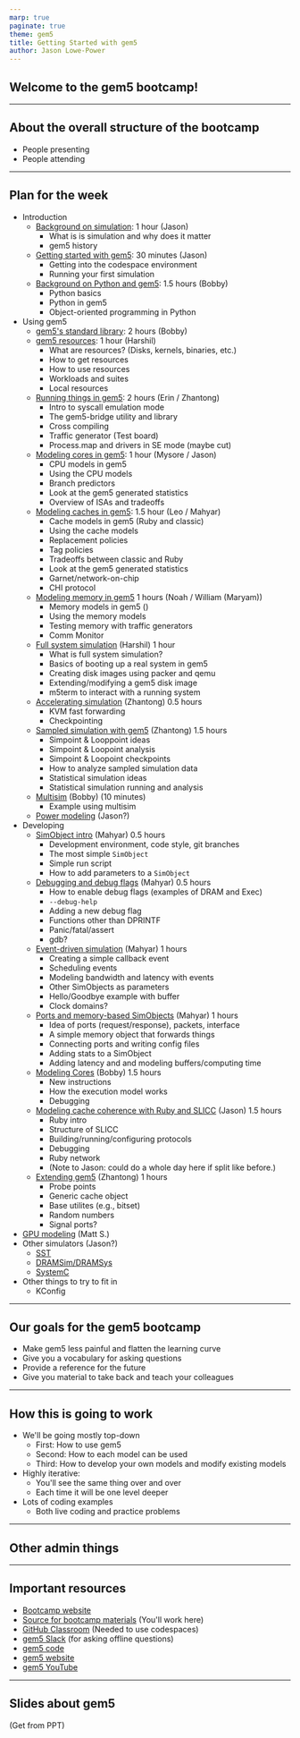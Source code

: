 ```yaml
---
marp: true
paginate: true
theme: gem5
title: Getting Started with gem5
author: Jason Lowe-Power
---
```


<!-- _class: title -->

## Welcome to the gem5 bootcamp!

---

## About the overall structure of the bootcamp

- People presenting
- People attending

---

## Plan for the week

- Introduction
  - [Background on simulation](01-simulation-background.md): 1 hour (Jason)
    - What is is simulation and why does it matter
    - gem5 history
  - [Getting started with gem5](02-getting-started.md): 30 minutes (Jason)
    - Getting into the codespace environment
    - Running your first simulation
  - [Background on Python and gem5](03-python-background.md): 1.5 hours (Bobby)
    - Python basics
    - Python in gem5
    - Object-oriented programming in Python
- Using gem5
  - [gem5's standard library](../02-Using-gem5/01-stdlib.md): 2 hours (Bobby)
  - [gem5 resources](../02-Using-gem5/02-gem5-resources.md): 1 hour (Harshil)
    - What are resources? (Disks, kernels, binaries, etc.)
    - How to get resources
    - How to use resources
    - Workloads and suites
    - Local resources
  - [Running things in gem5](../02-Using-gem5/03-running-in-gem5.md): 2 hours (Erin / Zhantong)
    - Intro to syscall emulation mode
    - The gem5-bridge utility and library
    - Cross compiling
    - Traffic generator (Test board)
    - Process.map and drivers in SE mode (maybe cut)
  - [Modeling cores in gem5](../02-Using-gem5/04-cores.md): 1 hour (Mysore / Jason)
    - CPU models in gem5
    - Using the CPU models
    - Branch predictors
    - Look at the gem5 generated statistics
    - Overview of ISAs and tradeoffs
  - [Modeling caches in gem5](../02-Using-gem5/05-cache-hierarchies.md): 1.5 hour (Leo / Mahyar)
    - Cache models in gem5 (Ruby and classic)
    - Using the cache models
    - Replacement policies
    - Tag policies
    - Tradeoffs between classic and Ruby
    - Look at the gem5 generated statistics
    - Garnet/network-on-chip
    - CHI protocol
  - [Modeling memory in gem5](../02-Using-gem5/06-memory.md) 1 hours (Noah / William (Maryam))
    - Memory models in gem5 ()
    - Using the memory models
    - Testing memory with traffic generators
    - Comm Monitor
  - [Full system simulation](../02-Using-gem5/07-full-system.md) (Harshil) 1 hour
    - What is full system simulation?
    - Basics of booting up a real system in gem5
    - Creating disk images using packer and qemu
    - Extending/modifying a gem5 disk image
    - m5term to interact with a running system
  - [Accelerating simulation](../02-Using-gem5/08-accelerating-simulation.md) (Zhantong) 0.5 hours
    - KVM fast forwarding
    - Checkpointing
  - [Sampled simulation with gem5](../02-Using-gem5/09-sampling.md) (Zhantong) 1.5 hours
    - Simpoint & Looppoint ideas
    - Simpoint & Loopoint analysis
    - Simpoint & Loopoint checkpoints
    - How to analyze sampled simulation data
    - Statistical simulation ideas
    - Statistical simulation running and analysis
  - [Multisim](../02-Using-gem5/10-multisim.md) (Bobby) (10 minutes)
    - Example using multisim
  - [Power modeling](../02-Using-gem5/10-modeling-power.md) (Jason?)
- Developing
  - [SimObject intro](../03-Developing-gem5-models/01-sim-objects-intro.md) (Mahyar) 0.5 hours
    - Development environment, code style, git branches
    - The most simple `SimObject`
    - Simple run script
    - How to add parameters to a `SimObject`
  - [Debugging and debug flags](../03-Developing-gem5-models/02-debugging-gem5.md) (Mahyar) 0.5 hours
    - How to enable debug flags (examples of DRAM and Exec)
    - `--debug-help`
    - Adding a new debug flag
    - Functions other than DPRINTF
    - Panic/fatal/assert
    - gdb?
  - [Event-driven simulation](../03-Developing-gem5-models/03-event-driven-sim.md) (Mahyar) 1 hours
    - Creating a simple callback event
    - Scheduling events
    - Modeling bandwidth and latency with events
    - Other SimObjects as parameters
    - Hello/Goodbye example with buffer
    - Clock domains?
  - [Ports and memory-based SimObjects](../03-Developing-gem5-models/04-ports.md) (Mahyar) 1 hours
    - Idea of ports (request/response), packets, interface
    - A simple memory object that forwards things
    - Connecting ports and writing config files
    - Adding stats to a SimObject
    - Adding latency and and modeling buffers/computing time
  - [Modeling Cores](../03-Developing-gem5-models/05-modeling-cores.md) (Bobby) 1.5 hours
    - New instructions
    - How the execution model works
    - Debugging
  - [Modeling cache coherence with Ruby and SLICC](../03-Developing-gem5-models/06-modeling-cache-coherence.md) (Jason) 1.5 hours
    - Ruby intro
    - Structure of SLICC
    - Building/running/configuring protocols
    - Debugging
    - Ruby network
    - (Note to Jason: could do a whole day here if split like before.)
  - [Extending gem5](../03-Developing-gem5-models/08-extending-gem5-models.md) (Zhantong) 1 hours
    - Probe points
    - Generic cache object
    - Base utilites (e.g., bitset)
    - Random numbers
    - Signal ports?
- [GPU modeling](../04-GPU-model/01-intro.md) (Matt S.)
- Other simulators (Jason?)
  - [SST](../05-Other-simulators/01-sst.md)
  - [DRAMSim/DRAMSys](../05-Other-simulators/02-dram.md)
  - [SystemC](../05-Other-simulators/03-systemc.md)
- Other things to try to fit in
  - KConfig

---

## Our goals for the gem5 bootcamp

- Make gem5 less painful and flatten the learning curve
- Give you a vocabulary for asking questions​
- Provide a reference for the future​
- Give you material to take back and teach your colleagues

---

## How this is going to work

- We'll be going mostly top-down
  - First: How to use gem5
  - Second: How to each model can be used
  - Third: How to develop your own models and modify existing models
- Highly iterative:
  - You'll see the same thing over and over
  - Each time it will be one level deeper
- Lots of coding examples
  - Both live coding and practice problems

---

## Other admin things

---

## Important resources

- [Bootcamp website]()
- [Source for bootcamp materials]() (You'll work here)
- [GitHub Classroom]() (Needed to use codespaces)
- [gem5 Slack]() (for asking offline questions)
- [gem5 code](https://github.com/gem5/gem5)
- [gem5 website](https://www.gem5.org/)
- [gem5 YouTube](https://youtube.com/@gem5)

---

## Slides about gem5

(Get from PPT)
